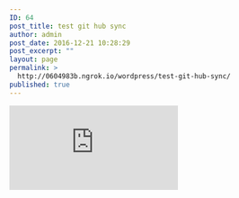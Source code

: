 ```yaml
---
ID: 64
post_title: test git hub sync
author: admin
post_date: 2016-12-21 10:28:29
post_excerpt: ""
layout: page
permalink: >
  http://0604983b.ngrok.io/wordpress/test-git-hub-sync/
published: true
---
```

![my baby][1]

 [1]: http://0604983b.ngrok.io/wordpress/wp-admin/media-upload.php?post_id=64&type=image&TB_iframe=1